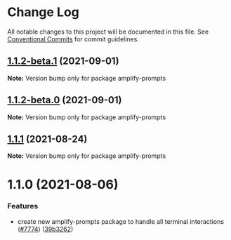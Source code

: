 # Change Log

All notable changes to this project will be documented in this file.
See [Conventional Commits](https://conventionalcommits.org) for commit guidelines.

## [1.1.2-beta.1](https://github.com/aws-amplify/amplify-cli/compare/amplify-prompts@1.1.1...amplify-prompts@1.1.2-beta.1) (2021-09-01)

**Note:** Version bump only for package amplify-prompts





## [1.1.2-beta.0](https://github.com/aws-amplify/amplify-cli/compare/amplify-prompts@1.1.1...amplify-prompts@1.1.2-beta.0) (2021-09-01)

**Note:** Version bump only for package amplify-prompts





## [1.1.1](https://github.com/aws-amplify/amplify-cli/compare/amplify-prompts@1.1.0...amplify-prompts@1.1.1) (2021-08-24)

**Note:** Version bump only for package amplify-prompts





# 1.1.0 (2021-08-06)


### Features

* create new amplify-prompts package to handle all terminal interactions ([#7774](https://github.com/aws-amplify/amplify-cli/issues/7774)) ([39b3262](https://github.com/aws-amplify/amplify-cli/commit/39b326202283f402f82d7e38a830acdc3845a8d7))
